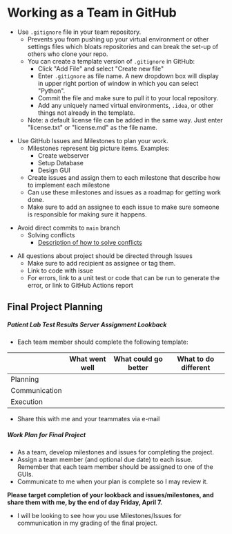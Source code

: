 # Working as a Team in GitHub

<!---
+ Introduce Teams

* Identify one team member as the first to join the assignment.  Upon visiting
the GitHub Classroom site, this team member will need to create a new team
using the given team name.  This action will create a new team repository.      
* Other team members can now visit the GitHub Classroom site, and join the
already existing team.
--->

* Use `.gitignore` file in your team repository.
  + Prevents you from pushing up your virtual environment or other settings 
    files which bloats 
    repositories and can break the set-up of others who clone your repo.
  + You can create a template version of `.gitignore` in GitHub:
    - Click "Add File" and select "Create new file"
    - Enter `.gitignore` as file name.  A new dropdown box will display in
      upper right portion of window in which you can select "Python".
    - Commit the file and make sure to pull it to your local repository.
    - Add any uniquely named virtual environments, `.idea`, or other things
      not already in the template.
  + Note: a default license file can be added in the same way.  Just enter
    "license.txt" or "license.md" as the file name.
      
+ Use GitHub Issues and Milestones to plan your work.
  + Milestones represent big picture items.  Examples:  
    + Create webserver
    + Setup Database
    + Design GUI
  + Create issues and assign them to each milestone that describe how to 
    implement each milestone
  + Can use these milestones and issues as a roadmap for getting work done.
  + Make sure to add an assignee to each issue to make sure someone is
    responsible for making sure it happens.
    
* Avoid direct commits to `main` branch
  + Solving conflicts
    - [Description of how to solve conflicts](../Resources/Git/MergeConflicts.md)
  
+ All questions about project should be directed through Issues
  + Make sure to add recipient as assignee or tag them.
  + Link to code with issue
  + For errors, link to a unit test or code that can be run to generate the
    error, or link to GitHub Actions report
  
## Final Project Planning
##### Patient Lab Test Results Server Assignment Lookback
* Each team member should complete the following template:

|               | What went well | What could go better | What to do different |
|---------------|----------------|----------------------|----------------------|
| Planning      |                |                      |                      |
| Communication |                |                      |                      |
| Execution     |                |                      |                      |
* Share this with me and your teammates via e-mail
  
##### Work Plan for Final Project
* As a team, develop milestones and issues for completing the project.
* Assign a team member (and optional due date) to each issue.  Remember that
  each team member should be assigned to one of the GUIs.
* Communicate to me when your plan is complete so I may review it. 
  
__Please target completion of your lookback and issues/milestones, and 
share them with me, by the end of day Friday, April 7.__  
* I will be looking to see how you use Milestones/Issues for communication
in my grading of the final project.
  